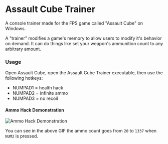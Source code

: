 # Assault Cube Trainer
A console trainer made for the FPS game called "Assault Cube" on Windows.

A "trainer" modifies a game's memory to allow users to modify it's behavior on demand.  It can do things like set your weapon's ammunition count to any arbitrary amount.

### Usage
Open Assault Cube, open the Assault Cube Trainer executable, then use the following hotkeys:

- NUMPAD1 = health hack
- NUMPAD2 = infinite ammo
- NUMPAD3 = no recoil

#### Ammo Hack Demonstration
![Ammo Hack Demonstration](https://imgur.com/cuiCJmU.gif "Ammo Hack Demonstration")

You can see in the above GIF the ammo count goes from ``20`` to ``1337`` when ``NUM2`` is pressed.
